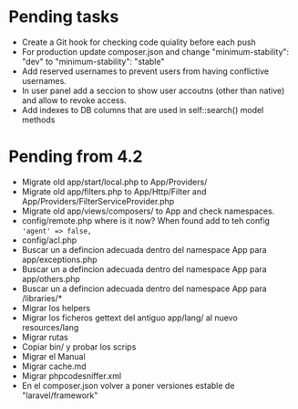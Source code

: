 # Pending tasks

- Create a Git hook for checking code quiality before each push
- For production update composer.json and change "minimum-stability": "dev" to "minimum-stability": "stable"
- Add reserved usernames to prevent users from having conflictive usernames.
- In user panel add a seccion to show user accoutns (other than native) and allow to revoke access.
- Add indexes to DB columns that are used in self::search() model methods

# Pending from 4.2

- Migrate old app/start/local.php to App/Providers/
- Migrate old app/filters.php to App/Http/Filter and  App/Providers/FilterServiceProvider.php
- Migrate old app/views/composers/ to App and check namespaces.
- config/remote.php where is it now? When found add  to teh config `'agent' => false,`
- config/acl.php
- Buscar un a defincion adecuada dentro del namespace App para app/exceptions.php
- Buscar un a defincion adecuada dentro del namespace App para app/others.php
- Buscar un a defincion adecuada dentro del namespace App para /libraries/*
- Migrar los helpers
- Migrar los ficheros gettext del antiguo app/lang/ al nuevo resources/lang
- Migrar rutas
- Copiar bin/ y probar los scrips
- Migrar el Manual
- Migrar cache.md
- Migrar phpcodesniffer.xml
- En el composer.json volver a poner versiones estable de "laravel/framework"
